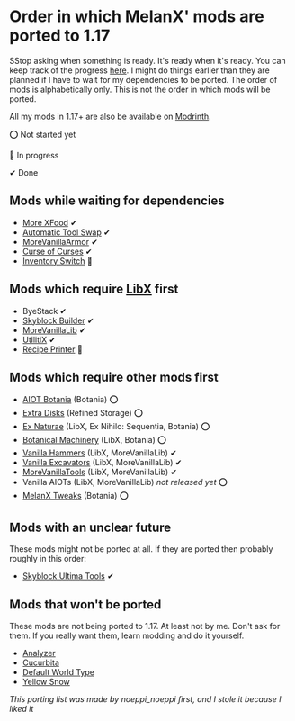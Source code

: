 # Order in which MelanX' mods are ported to 1.17

SStop asking when something is ready. It's ready when it's ready. You can keep track of the progress [here](https://melanx.github.io/Mod-Wikis/porting-information/1.18/).
I might do things earlier than they are planned if I have to wait for my dependencies to be ported.
The order of mods is alphabetically only. This is not the order in which mods will be ported.

All my mods in 1.17+ are also be available on [Modrinth](https://modrinth.com/user/MelanX).

⭕ Not started yet

🔁 In progress

✔ Done

## Mods while waiting for dependencies
- [More XFood](https://www.curseforge.com/minecraft/mc-mods/morexfood) ✔
- [Automatic Tool Swap](https://www.curseforge.com/minecraft/mc-mods/automatic-tool-swap) ✔ 
- [MoreVanillaArmor](https://www.curseforge.com/minecraft/mc-mods/morevanillaarmor) ✔
- [Curse of Curses](https://www.curseforge.com/minecraft/mc-mods/curse-of-curses) ✔
- [Inventory Switch](https://github.com/MelanX/InventorySwitch) 🔁
  
## Mods which require [LibX](https://github.com/ModdingX/LibX/tree/future "Progress of porting") first
- ByeStack ✔
- [Skyblock Builder](https://www.curseforge.com/minecraft/mc-mods/skyblock-builder) ✔
- [MoreVanillaLib](https://www.curseforge.com/minecraft/mc-mods/morevanillalib) ✔
- [UtilitiX](https://www.curseforge.com/minecraft/mc-mods/utilitix) ✔
- [Recipe Printer](https://www.curseforge.com/minecraft/mc-mods/recipe-printer) 🔁

## Mods which require other mods first
- [AIOT Botania](https://www.curseforge.com/minecraft/mc-mods/aiot-botania) (Botania) ⭕
- [Extra Disks](https://www.curseforge.com/minecraft/mc-mods/extra-disks) (Refined Storage) ⭕
- [Ex Naturae](https://www.curseforge.com/minecraft/mc-mods/ex-naturae) (LibX, Ex Nihilo: Sequentia, Botania) ⭕
- [Botanical Machinery](https://www.curseforge.com/minecraft/mc-mods/botanical-machinery) (LibX, Botania) ⭕
- [Vanilla Hammers](https://www.curseforge.com/minecraft/mc-mods/vanilla-hammers-forge) (LibX, MoreVanillaLib) ✔
- [Vanilla Excavators](https://www.curseforge.com/minecraft/mc-mods/vanilla-excavators-forge) (LibX, MoreVanillaLib) ✔
- [MoreVanillaTools](https://www.curseforge.com/minecraft/mc-mods/morevanillatools) (LibX, MoreVanillaLib) ✔
- Vanilla AIOTs (LibX, MoreVanillaLib) *not released yet* ⭕
- [MelanX Tweaks](https://www.curseforge.com/minecraft/mc-mods/melanx-tweaks) (Botania) ⭕

## Mods with an unclear future

These mods might not be ported at all. If  they are ported then probably roughly in this order:

- [Skyblock Ultima Tools](https://www.curseforge.com/minecraft/mc-mods/skyblock-ultima-tools) ✔

## Mods that won't be ported

These mods are not being ported to 1.17. At least not by me. Don't ask for them. If you really want them, learn modding
and do it yourself.

- [Analyzer](https://www.curseforge.com/minecraft/mc-mods/analyzer)
- [Cucurbita](https://www.curseforge.com/minecraft/mc-mods/cucurbita)
- [Default World Type](https://www.curseforge.com/minecraft/mc-mods/defaultworldtype)
- [Yellow Snow](https://www.curseforge.com/minecraft/mc-mods/yellow-snow)


*This porting list was made by noeppi_noeppi first, and I stole it because I liked it*
